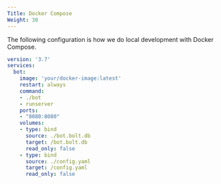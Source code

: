 ```yaml
---
Title: Docker Compose
Weight: 30
---
```


The following configuration is how we do local development with Docker Compose.

```yaml
version: '3.7'
services:
  bot:
    image: 'your/docker-image:latest'
    restart: always
    command: 
    - ./bot
    - runserver
    ports:
    - "8080:8080"
    volumes:
    - type: bind  
      source: ./bot.bolt.db
      target: /bot.bolt.db
      read_only: false
    - type: bind  
      source: ./config.yaml
      target: /config.yaml
      read_only: false
```